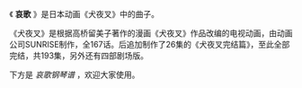 

《 **哀歌** 》是日本动画《犬夜叉》中的曲子。

《犬夜叉》是根据高桥留美子著作的漫画《犬夜叉》作品改编的电视动画，由动画公司SUNRISE制作，全167话。后追加制作了26集的《犬夜叉完结篇》，至此全部完结，共193集，另外还有四部剧场版。

下方是 _哀歌钢琴谱_ ，欢迎大家使用。

